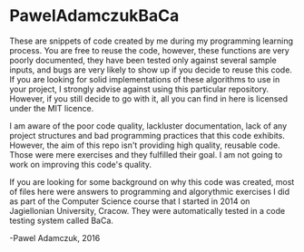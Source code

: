 # PawelAdamczukBaCa

These are snippets of code created by me during my programming learning process. You are free to reuse the code, 
however, these functions are very poorly documented, they have been tested only against several sample inputs, 
and bugs are very likely to show up if you decide to reuse this code. If you are looking for solid implementations 
of these algorithms to use in your project, I strongly advise against using this particular repository. However, 
if you still decide to go with it, all you can find in here is licensed under the MIT licence.

I am aware of the poor code quality, lackluster documentation, lack of any project structures and bad programming practices 
that this code exhibits. However, the aim of this repo isn't providing high quality, reusable code. Those were mere 
exercises and they fulfilled their goal. I am not going to work on improving this code's quality.

If you are looking for some background on why this code was created, most of files here were answers to programming 
and algorythmic exercises I did as part of the Computer Science course that I started in 2014 on Jagiellonian University, 
Cracow. They were automatically tested in a code testing system called BaCa.

-Pawel Adamczuk, 2016
